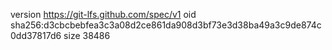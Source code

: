 version https://git-lfs.github.com/spec/v1
oid sha256:d3cbcbebfea3c3a08d2ce861da908d3bf73e3d38ba49a3c9de874c0dd37817d6
size 38486
